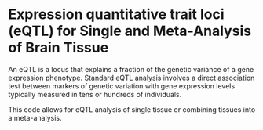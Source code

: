 # Expression quantitative trait loci (eQTL) for Single and Meta-Analysis of Brain Tissue  
           
An eQTL is a locus that explains a fraction of the genetic variance of a gene expression phenotype. Standard eQTL analysis involves a direct association test between markers of genetic variation with gene expression levels typically measured in tens or hundreds of individuals.               
                 
This code allows for eQTL analysis of single tissue or combining tissues into a meta-analysis.                             
               
         
                  
      
  
   
   
